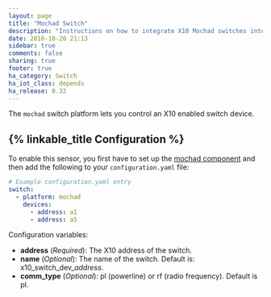 ```yaml
---
layout: page
title: "Mochad Switch"
description: "Instructions on how to integrate X10 Mochad switches into Home Assistant."
date: 2016-10-20 21:13
sidebar: true
comments: false
sharing: true
footer: true
ha_category: Switch
ha_iot_class: depends
ha_release: 0.32
---
```


The `mochad` switch platform lets you control an X10 enabled switch device.

## {% linkable_title Configuration %}

To enable this sensor, you first have to set up the [mochad component](/components/mochad/) and then add the following to your `configuration.yaml` file:

```yaml
# Example configuration.yaml entry
switch:
  - platform: mochad
    devices:
      - address: a1
      - address: a5
```

Configuration variables:

- **address** (*Required*): The X10 address of the switch.
- **name** (*Optional*): The name of the switch. Default is: x10_switch_dev_*address*.
- **comm_type** (*Optional*): pl (powerline) or rf (radio frequency). Default is pl.



